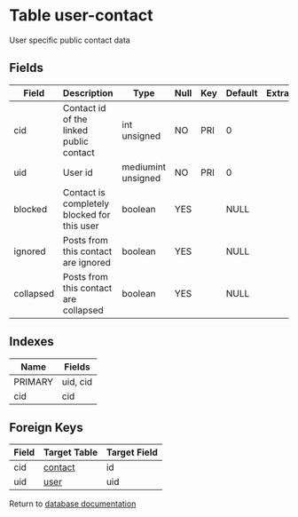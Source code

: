 Table user-contact
===========

User specific public contact data

Fields
------

| Field     | Description                                 | Type               | Null | Key | Default | Extra |
| --------- | ------------------------------------------- | ------------------ | ---- | --- | ------- | ----- |
| cid       | Contact id of the linked public contact     | int unsigned       | NO   | PRI | 0       |       |
| uid       | User id                                     | mediumint unsigned | NO   | PRI | 0       |       |
| blocked   | Contact is completely blocked for this user | boolean            | YES  |     | NULL    |       |
| ignored   | Posts from this contact are ignored         | boolean            | YES  |     | NULL    |       |
| collapsed | Posts from this contact are collapsed       | boolean            | YES  |     | NULL    |       |

Indexes
------------

| Name | Fields |
|------|--------|
| PRIMARY | uid, cid |
| cid | cid |

Foreign Keys
------------

| Field | Target Table | Target Field |
|-------|--------------|--------------|
| cid | [contact](help/database/db_contact) | id |
| uid | [user](help/database/db_user) | uid |

Return to [database documentation](help/database)
